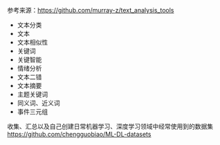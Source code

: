 



参考来源：https://github.com/murray-z/text_analysis_tools

- 文本分类
- 文本
- 文本相似性
- 关键词
- 关键智能
- 情绪分析
- 文本二错
- 文本摘要
- 主题关键词
- 同义词、近义词
- 事件三元组

收集、汇总以及自己创建日常机器学习、深度学习领域中经常使用到的数据集\
https://github.com/chengguobiao/ML-DL-datasets
